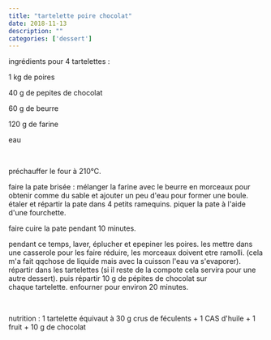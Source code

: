 ```yaml
---
title: "tartelette poire chocolat"
date: 2018-11-13
description: ""
categories: ['dessert']
---
```


          


ingr&eacute;dients pour 4 tartelettes :&nbsp;

1 kg de poires

40 g de pepites de chocolat

60 g de beurre

120 g de farine

eau

&nbsp;

pr&eacute;chauffer le four &agrave; 210&deg;C.

faire la pate bris&eacute;e : m&eacute;langer la farine avec le&nbsp;beurre en morceaux pour obtenir comme du sable et ajouter un peu d&#39;eau pour former une boule. &eacute;taler et r&eacute;partir la pate dans 4 petits ramequins. piquer la pate &agrave; l&#39;aide d&#39;une fourchette.

faire cuire la pate pendant 10 minutes.

pendant ce temps, laver, &eacute;plucher et epepiner les poires. les mettre dans une casserole pour les faire r&eacute;duire,&nbsp;les morceaux doivent etre ramolli. (cela m&#39;a fait qqchose de liquide mais avec la cuisson l&#39;eau va s&#39;evaporer). r&eacute;partir dans les tartelettes (si il reste de la compote cela servira pour une autre dessert). puis r&eacute;partir 10 g de p&eacute;pites de chocolat sur chaque&nbsp;tartelette. enfourner pour environ 20 minutes.

&nbsp;

nutrition : 1 tartelette &eacute;quivaut &agrave; 30 g crus de f&eacute;culents + 1 CAS d&#39;huile + 1 fruit + 10 g de chocolat

&nbsp;


                          
